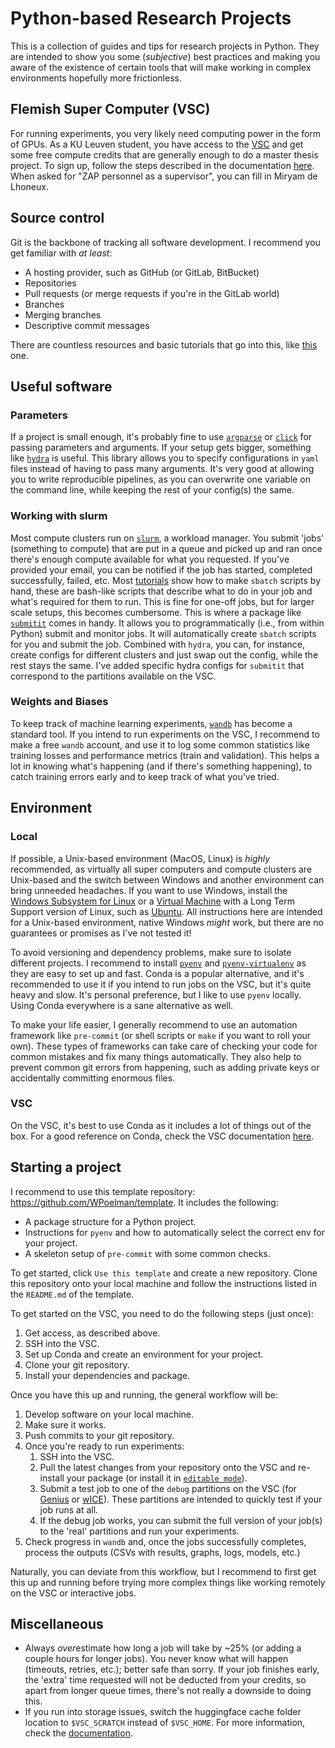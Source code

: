 # Python-based Research Projects

This is a collection of guides and tips for research projects in Python. They are intended to show you some (*subjective*) best practices and making you aware of the existence of certain tools that will make working in complex environments hopefully more frictionless.

## Flemish Super Computer (VSC)

For running experiments, you very likely need computing power in the form of GPUs. As a KU Leuven student, you have access to the [VSC](https://www.vscentrum.be/) and get some free compute credits that are generally enough to do a master thesis project. To sign up, follow the steps described in the documentation [here](https://docs.vscentrum.be/access/vsc_account.html#generic-access-procedure). When asked for "ZAP personnel as a supervisor", you can fill in Miryam de Lhoneux.

## Source control

Git is the backbone of tracking all software development. I recommend you get familiar with *at least*:

* A hosting provider, such as GitHub (or GitLab, BitBucket)
* Repositories
* Pull requests (or merge requests if you're in the GitLab world)
* Branches
* Merging branches
* Descriptive commit messages

There are countless resources and basic tutorials that go into this, like [this](https://www.freecodecamp.org/news/git-and-github-for-beginners/) one.

## Useful software

### Parameters

If a project is small enough, it's probably fine to use [`argparse`](https://docs.python.org/3/library/argparse.html) or [`click`](https://click.palletsprojects.com/en/stable/) for passing parameters and arguments. If your setup gets bigger, something like [`hydra`](https://github.com/facebookresearch/hydra) is useful. This library allows you to specify configurations in `yaml` files instead of having to pass many arguments. It's very good at allowing you to write reproducible pipelines, as you can overwrite one variable on the command line, while keeping the rest of your config(s) the same.

### Working with slurm

Most compute clusters run on [`slurm`](https://slurm.schedmd.com/overview.html), a workload manager. You submit 'jobs' (something to compute) that are put in a queue and picked up and ran once there's enough compute available for what you requested. If you've provided your email, you can be notified if the job has started, completed successfully, failed, etc.
Most [tutorials](https://docs.vscentrum.be/jobs/job_submission.html) show how to make `sbatch` scripts by hand, these are bash-like scripts that describe what to do in your job and what's required for them to run. This is fine for one-off jobs, but for larger scale setups, this becomes cumbersome. This is where a package like [`submitit`](https://github.com/facebookincubator/submitit) comes in handy. It allows you to programmatically (i.e., from within Python) submit and monitor jobs. It will automatically create `sbatch` scripts for you and submit the job. Combined with `hydra`, you can, for instance, create configs for different clusters and just swap out the config, while the rest stays the same. I've added specific hydra configs for `submitit` that correspond to the partitions available on the VSC.

### Weights and Biases

To keep track of machine learning experiments, [`wandb`](https://wandb.ai/site/) has become a standard tool. If you intend to run experiments on the VSC, I recommend to make a free `wandb` account, and use it to log some common statistics like training losses and performance metrics (train and validation). This helps a lot in knowing what's happening (and if there's something happening), to catch training errors early and to keep track of what you've tried.

## Environment

### Local

If possible, a Unix-based environment (MacOS, Linux) is *highly* recommended, as virtually all super computers and compute clusters are Unix-based and the switch between Windows and another environment can bring unneeded headaches. If you want to use Windows, install the [Windows Subsystem for Linux](https://learn.microsoft.com/en-us/windows/wsl/install) or a [Virtual Machine](https://www.virtualbox.org/) with a Long Term Support version of Linux, such as [Ubuntu](https://ubuntu.com/download/desktop). All instructions here are intended for a Unix-based environment, native Windows *might* work, but there are no guarantees or promises as I've not tested it!

To avoid versioning and dependency problems, make sure to isolate different projects. I recommend to install [`pyenv`](https://github.com/pyenv/pyenv) and [`pyenv-virtualenv`](https://github.com/pyenv/pyenv-virtualenv) as they are easy to set up and fast. Conda is a popular alternative, and it's recommended to use it if you intend to run jobs on the VSC, but it's quite heavy and slow. It's personal preference, but I like to use `pyenv` locally. Using Conda everywhere is a sane alternative as well.

To make your life easier, I generally recommend to use an automation framework like `pre-commit` (or shell scripts or  `make` if you want to roll your own). These types of frameworks can take care of checking your code for common mistakes and fix many things automatically. They also help to prevent common git errors from happening, such as adding private keys or accidentally committing enormous files.

### VSC

On the VSC, it's best to use Conda as it includes a lot of things out of the box. For a good reference on Conda, check the VSC documentation [here](https://docs.vscentrum.be/software/python_package_management.html#install-python-packages-using-conda).

## Starting a project

I recommend to use this template repository: <https://github.com/WPoelman/template>. It includes the following:

* A package structure for a Python project.
* Instructions for `pyenv` and how to automatically select the correct env for your project.
* A skeleton setup of `pre-commit` with some common checks.

To get started, click `Use this template` and create a new repository. Clone this repository onto your local machine and follow the instructions listed in the `README.md` of the template.

To get started on the VSC, you need to do the following steps (just once):

1. Get access, as described above.
2. SSH into the VSC.
3. Set up Conda and create an environment for your project.
4. Clone your git repository.
5. Install your dependencies and package.

Once you have this up and running, the general workflow will be:

1. Develop software on your local machine.
2. Make sure it works.
3. Push commits to your git repository.
4. Once you're ready to run experiments:
   1. SSH into the VSC.
   2. Pull the latest changes from your repository onto the VSC and re-install your package (or install it in [`editable mode`](https://stackoverflow.com/questions/35064426/when-would-the-e-editable-option-be-useful-with-pip-install)).
   3. Submit a test job to one of the `debug` partitions on the VSC (for [Genius](https://docs.vscentrum.be/leuven/genius_quick_start.html#running-debug-jobs) or [wICE](https://docs.vscentrum.be/leuven/genius_quick_start.html#running-debug-jobs)). These partitions are intended to quickly test if your job runs at all.
   4. If the debug job works, you can submit the full version of your job(s) to the 'real' partitions and run your experiments.
5. Check progress in `wandb` and, once the jobs successfully completes, process the outputs (CSVs with results, graphs, logs, models, etc.)

Naturally, you can deviate from this workflow, but I recommend to first get this up and running before trying more complex things like working remotely on the VSC or interactive jobs.

## Miscellaneous

* Always *over*estimate how long a job will take by ~25% (or adding a couple hours for longer jobs). You never know what will happen (timeouts, retries, etc.); better safe than sorry. If your job finishes early, the 'extra' time requested will not be deducted from your credits, so apart from longer queue times, there's not really a downside to doing this.
* If you run into storage issues, switch the huggingface cache folder location to `$VSC_SCRATCH` instead of `$VSC_HOME`. For more information, check the [documentation](https://docs.vscentrum.be/data/storage_locations.html).
